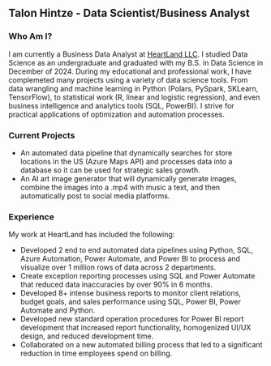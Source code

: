 ## Talon Hintze - Data Scientist/Business Analyst

### Who Am I?

I am currently a Business Data Analyst at [HeartLand LLC](https://heartlandcompany.com/). I studied Data Science as an undergraduate and graduated with my B.S. in Data Science in December of 2024. During my educational and professional work, I have complemeted many projects using a variety of data science tools. From data wrangling and machine learning in Python (Polars, PySpark, SKLearn, TensorFlow), to statistical work (R, linear and logistic regression), and even business intelligence and analytics tools (SQL, PowerBI). I strive for practical applications of optimization and automation processes.

### Current Projects

* An automated data pipeline that dynamically searches for store locations in the US (Azure Maps API) and processes data into a database so it can be used for strategic sales growth.
* An AI art image generator that will dynamically generate images, combine the images into a .mp4 with music a text, and then automatically post to social media platforms.

### Experience

My work at HeartLand has included the following:

*	Developed 2 end to end automated data pipelines using Python, SQL, Azure Automation, Power Automate, and Power BI to process and visualize over 1 million rows of data across 2 departments.
*	Create exception reporting processes using SQL and Power Automate that reduced data inaccuracies by over 90% in 6 months.
*	Developed 8+ intense business reports to monitor client relations, budget goals, and sales performance using SQL, Power BI, Power Automate and Python.
*	Developed new standard operation procedures for Power BI report development that increased report functionality, homogenized UI/UX design, and reduced development time.
* Collaborated on a new automated billing process that led to a significant reduction in time employees spend on billing.

